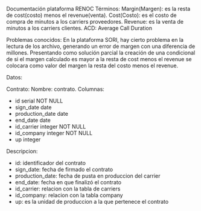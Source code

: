 Documentación plataforma RENOC
Términos: 
Margin(Margen):  es la resta de cost(costo) menos el revenue(venta).
Cost(Costo): es el costo de compra de minutos a los carriers proveedores.
Revenue: es la venta de minutos a los carriers clientes.
ACD: Average Call Duration

Problemas conocidos:
En la plataforma SORI, hay cierto problema en la lectura de los archivo, generando un error de margen con una diferencia de millones. Presentando como solución parcial la creación de una condicional de si el margen calculado es mayor a la resta de cost menos el revenue se colocara como valor del margen la resta del costo menos el revenue.

Datos:

Contrato:
Nombre: contrato.
Columnas:
 - id serial NOT NULL
 - sign_date date
 - production_date date
 - end_date date
 - id_carrier integer NOT NULL
 - id_company integer NOT NULL
 - up integer

Descripcion:
- id: identificador del contrato
- sign_date: fecha de firmado el contrato
- production_date: fecha de pusta en produccion del carrier
- end_date: fecha en que finalizó el contrato
- id_carrier: relacion con la tabla de carriers
- id_company: relacion con la tabla company
- up: es la unidad de produccion a la que pertenece el contrato